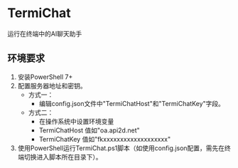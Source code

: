 # TermiChat

运行在终端中的AI聊天助手

## 环境要求
1. 安装PowerShell 7+
2. 配置服务器地址和密钥。
    - 方式一：
        - 编辑config.json文件中"TermiChatHost"和"TermiChatKey"字段。
    - 方式二：
        - 在操作系统中设置环境变量
        - TermiChatHost  值如"oa.api2d.net"
        - TermiChatKey   值如"fkxxxxxxxxxxxxxxxxxxx"
3. 使用PowerShell运行TermiChat.ps1脚本（如使用config.json配置，需先在终端切换进入脚本所在目录下）。